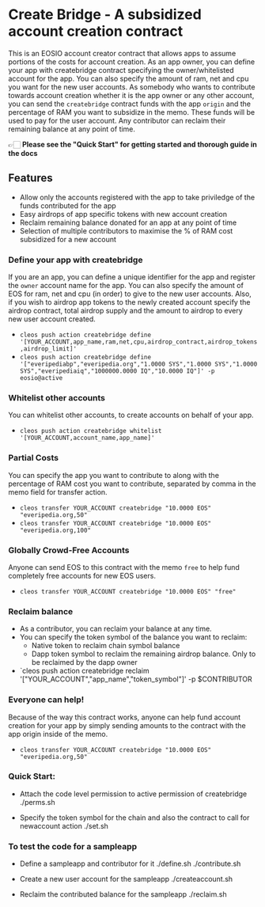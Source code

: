 # Create Bridge - A subsidized account creation contract

This is an EOSIO account creator contract that allows apps to assume portions of the costs for account creation.
As an app owner, you can define your app with createbridge contract specifying the owner/whitelisted account for the app. You can also specify the amount of ram, net and cpu you want for the new user accounts. 
As somebody who wants to contribute towards account creation whether it is the app owner or any other account, you can send the `createbridge` contract funds with the app `origin` and the percentage of RAM you want to subsidize in the memo. These funds will be used to pay for the user account.
Any contributor can reclaim their remaining balance at any point of time.

👉🏻 **Please see the "Quick Start" for getting started and thorough guide in the docs**

## Features

- Allow only the accounts registered with the app to take priviledge of the funds contributed for the app 
- Easy airdrops of app specific tokens with new account creation
- Reclaim remaining balance donated for an app at any point of time
- Selection of multiple contributors to maximise the % of RAM cost subsidized for a new account


### Define your app with createbridge

If you are an app, you can define a unique identifier for the app and register the `owner` account name for the app. 
You can also specify the amount of EOS for ram, net and cpu (in order) to give to the new user accounts. 
Also, if you wish to airdrop app tokens to the newly created account specify the airdrop contract, total airdrop supply
and the amount to airdrop to every new user account created. 
- `cleos push action createbridge define '[YOUR_ACCOUNT,app_name,ram,net,cpu,airdrop_contract,airdrop_tokens,airdrop_limit]'`
- `cleos push action createbridge define '["everipediabp","everipedia.org","1.0000 SYS","1.0000 SYS","1.0000 SYS","everipediaiq","1000000.0000 IQ","10.0000 IQ"]' -p eosio@active`

### Whitelist other accounts

You can whitelist other accounts, to create accounts on behalf of your app.
-  `cleos push action createbridge whitelist '[YOUR_ACCOUNT,account_name,app_name]'`

### Partial Costs

You can specify the app you want to contribute to along with the percentage of RAM cost you want to contribute, separated by comma in the memo field for transfer action.
- `cleos transfer YOUR_ACCOUNT createbridge "10.0000 EOS" "everipedia.org,50"`
- `cleos transfer YOUR_ACCOUNT createbridge "10.0000 EOS" "everipedia.org,100"`


### Globally Crowd-Free Accounts

Anyone can send EOS to this contract with the memo `free` to help fund completely free accounts for new EOS users.
- `cleos transfer YOUR_ACCOUNT createbridge "10.0000 EOS" "free"`


### Reclaim balance
- As a contributor, you can reclaim your balance at any time.
- You can specify the token symbol of the balance you want to reclaim:
    - Native token to reclaim chain symbol balance
    - Dapp token symbol to reclaim the remaining airdrop balance. Only to be reclaimed by the dapp owner
- `cleos push action createbridge reclaim '["YOUR_ACCOUNT","app_name","token_symbol"]' -p $CONTRIBUTOR

### Everyone can help!

Because of the way this contract works, anyone can help fund account creation for your app by simply sending amounts
to the contract with the app origin inside of the memo.
- `cleos transfer YOUR_ACCOUNT createbridge "10.0000 EOS" "everipedia.org,50"`

### Quick Start:
- Attach the code level permission to active permission of createbridge
    ./perms.sh

- Specify the token symbol for the chain and also the contract to call for newaccount action
    ./set.sh

### To test the code for a sampleapp
- Define a sampleapp and contributor for it
    ./define.sh
    ./contribute.sh

- Create a new user account for the sampleapp
    ./createaccount.sh

- Reclaim the contributed balance for the sampleapp
    ./reclaim.sh
